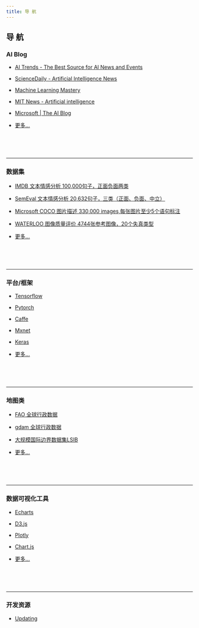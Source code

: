 ```yaml
---
title: 导 航
---
```


## 导 航
### AI Blog

- [AI Trends - The Best Source for AI News and Events](https://www.aitrends.com/)

- [ScienceDaily - Artificial Intelligence News](https://www.sciencedaily.com/news/computers_math/artificial_intelligence/)

- [Machine Learning Mastery](https://machinelearningmastery.com/blog/)

- [MIT News - Artificial intelligence](https://news.mit.edu/topic/artificial-intelligence2)

- [Microsoft | The AI Blog](https://blogs.microsoft.com/ai/)

- [更多...](/guide/aiblog/)

<br/><br/><br/>

***

### 数据集

- [IMDB 文本情感分析 100,000句子，正面负面两类](http://alt.qcri.org/semeval2017/task4/index.php?id=data-and-tools)

- [SemEval 文本情感分析 20,632句子，三类（正面、负面、中立）](https://github.com/SophonPlus/ChineseNlpCorpus/blob/master/datasets/waimai_10k/intro.ipynb)

- [Microsoft COCO 图片描述 330,000 images,每张图片至少5个语句标注](https://cocodataset.org/#download)

- [WATERLOO 图像质量评价 4744张参考图像，20个失真类型](https://ece.uwaterloo.ca/~k29ma/exploration/)

- [更多...](/guide/dataset/)

<br/><br/><br/>

***


### 平台/框架

- [Tensorflow](https://github.com/tensorflow/tensorflow)

- [Pytorch](https://github.com/pytorch/pytorch)

- [Caffe](https://github.com/BVLC/caffe)

- [Mxnet](https://github.com/apache/incubator-mxnet)

- [Keras](https://github.com/keras-team/keras)

- [更多...](/guide/aiframe/)

<br/><br/><br/>

***


### 地图类

- [FAO 全球行政数据](https://data.apps.fao.org/map/catalog/srv/eng/catalog.search#/home)

- [gdam 全球行政数据](https://gadm.org/)

- [大规模国际边界数据集LSIB](https://geonode.state.gov/layers/catalog:geonode:LSIB)

- [更多...](/guide/map/)

<br/><br/><br/>

***


### 数据可视化工具

- [Echarts](https://echarts.apache.org)

- [D3.js](https://d3js.org/)

- [Plotly](https://plotly.com/)

- [Chart.js](https://www.chartjs.org/)

- [更多...](/guide/datavue/)

<br/><br/><br/>

***


### 开发资源

- [Updating](/guide/devrsrc/)